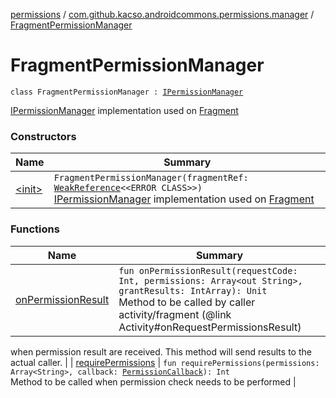 [permissions](../../index.md) / [com.github.kacso.androidcommons.permissions.manager](../index.md) / [FragmentPermissionManager](.)

# FragmentPermissionManager

`class FragmentPermissionManager : `[`IPermissionManager`](../-i-permission-manager/index.md)

[IPermissionManager](../-i-permission-manager/index.md) implementation used on [Fragment](#)

### Constructors

| Name | Summary |
|---|---|
| [&lt;init&gt;](-init-.md) | `FragmentPermissionManager(fragmentRef: `[`WeakReference`](http://docs.oracle.com/javase/8/docs/api/java/lang/ref/WeakReference.html)`<<ERROR CLASS>>)`<br>[IPermissionManager](../-i-permission-manager/index.md) implementation used on [Fragment](#) |

### Functions

| Name | Summary |
|---|---|
| [onPermissionResult](on-permission-result.md) | `fun onPermissionResult(requestCode: Int, permissions: Array<out String>, grantResults: IntArray): Unit`<br>Method to be called by caller activity/fragment (@link Activity#onRequestPermissionsResult)
when permission result are received.
This method will send results to the actual caller. |
| [requirePermissions](require-permissions.md) | `fun requirePermissions(permissions: Array<String>, callback: `[`PermissionCallback`](../../com.github.kacso.androidcommons.permissions.callbacks/-permission-callback/index.md)`): Int`<br>Method to be called when permission check needs to be performed |
